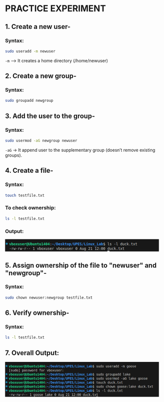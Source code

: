 # PRACTICE EXPERIMENT

## 1. Create a new user-

### Syntax:
```bash
sudo useradd -m newuser
```

`-m` --> It creates a home directory (/home/newuser)


## 2. Create a new group-

### Syntax:
```bash
sudo groupadd newgroup
```


## 3. Add the user to the group-

### Syntax:
```bash
sudo usermod -aG newgroup newuser
```

`-aG` → It append user to the supplementary group (doesn’t remove existing groups).


## 4. Create a file-

### Syntax:
```bash
touch testfile.txt
```

### To check ownership:

```bash
ls -l testfile.txt
```

### Output:
![Image](<Screenshot from 2025-08-21 12-01-57.png>)


## 5. Assign ownership of the file to "newuser" and "newgroup"-

### Syntax:
```bash
sudo chown newuser:newgroup testfile.txt
```


## 6. Verify ownership-

### Syntax:
```bash
ls -l testfile.txt
```

## 7. Overall Output:

![Image](<Screenshot from 2025-08-21 12-05-50.png>)